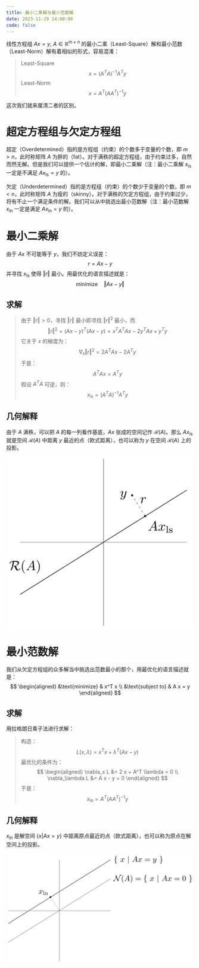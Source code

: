 ```yaml
---
title: 最小二乘解与最小范数解
date: 2023-11-29 14:00:00
code: false
---
```


线性方程组 $A x = y$, $A \in \mathbb{R}^{m \times n}$ 的最小二乘（Least-Square）解和最小范数（Least-Norm）解有着相似的形式，容易混淆：

> Least-Square
> $$
> x = (A^T A)^{-1} A^T y
> $$
> Least-Norm
> $$
> x = A^T  (A A^T)^{-1} y
> $$

这次我们就来厘清二者的区别。

# 超定方程组与欠定方程组

超定（Overdetermined）指的是方程组（约束）的个数多于变量的个数，即 $m > n$，此时称矩阵 $A$ 为胖的（fat）。对于满秩的超定方程组，由于约束过多，自然而然无解。但是我们可以提供一个估计的解，即最小二乘解（注：最小二乘解 $x_{\text{ls}}$ 一定是不满足 $A x_{\text{ls}} = y$ 的）。

欠定（Underdetermined）指的是方程组（约束）的个数少于变量的个数，即 $m < n$，此时称矩阵 $A$ 为瘦的（skinny）。对于满秩的欠定方程组，由于约束过少，将有不止一个满足条件的解。我们可以从中挑选出最小范数解（注：最小范数解 $x_{\text{ln}}$ 一定是满足 $A x_{\text{ln}} = y$ 的）。

# 最小二乘解

由于 $A x$ 不可能等于 $y$，我们不妨定义误差：
$$
r = A x -y
$$
并寻找 $x_{\text{ls}}$ 使得 $\Vert r \Vert$ 最小。用最优化的语言描述就是：
$$
\text{minimize} \quad \Vert A x - y \Vert
$$

## 求解

> 由于 $\Vert r \Vert > 0$，寻找 $\Vert r \Vert$ 最小即寻找 $\Vert r \Vert ^2$ 最小，而
> $$
> \Vert r \Vert ^2 = (A x - y)^T (A x - y) = x^T A^T A x - 2 y^T A x + y^T y
> $$
> 它关于 $x$ 的梯度为：
> $$
> \nabla_x \Vert r \Vert ^2 = 2 A^T A x - 2 A^T y
> $$
> 于是：
> $$
> A^T A x = A^T y
> $$
> 假设 $A^T A$ 可逆，则：
> $$
> x_{\text{ls}} = (A^T A)^{-1} A^T y
> $$

## 几何解释

由于 $A$ 满秩，可以把 $A$ 的每一列看作基底，$A x$ 张成的空间记作 $\mathcal{R}(A)$。那么 $A x_{\text{ls}}$ 就是空间 $\mathcal{R}(A)$ 中距离 $y$ 最近的点（欧式距离），也可以称为 $y$ 在空间 $\mathcal{R}(A)$ 上的投影。

![400](assets/ls.png)

# 最小范数解

我们从欠定方程组的众多解当中挑选出范数最小的那个，用最优化的语言描述就是：
$$
\begin{aligned}
&\text{minimize} & x^T x \\
&\text{subject to} & A x = y
\end{aligned}
$$

## 求解

用拉格朗日乘子法进行求解：

> 构造：
> $$
> L(x, \lambda) = x^T x + \lambda^T (A x - y)
> $$
> 最优化的条件为：
> $$
> \begin{aligned}
> \nabla_x L &= 2 x + A^T \lambda = 0 \\
> \nabla_\lambda L &= A x - y = 0
> \end{aligned}
> $$
> 于是：
> $$
> x_{\text{ln}} = A^T  (A A^T)^{-1} y
> $$

## 几何解释

$x_{\text{ln}}$ 是解空间 $\{x \vert A x = y\}$ 中距离原点最近的点（欧式距离），也可以称为原点在解空间上的投影。

![600](assets/ln.png)